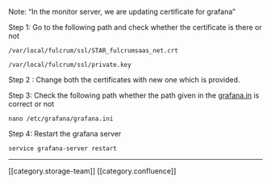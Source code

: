 Note: “In the monitor server, we are updating certificate for grafana”

Step 1: Go to the following path  and check whether the certificate is there or not  


```
/var/local/fulcrum/ssl/STAR_fulcrumsaas_net.crt

/var/local/fulcrum/ssl/private.key
```


Step 2 : Change both the certificates with new one which is provided.

Step 3: Check the following path whether the path given in the [grafana.in](http://grafana.in) is correct or not 


```
nano /etc/grafana/grafana.ini
```
Step 4: Restart the grafana server


```
service grafana-server restart
```




*****

[[category.storage-team]] 
[[category.confluence]] 
